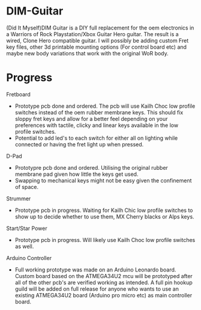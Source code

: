 # DIM-Guitar

(Did It Myself)DIM Guitar is a DIY full replacement for the oem electronics in a Warriors of Rock Playstation/Xbox Guitar Hero guitar. The result is a wired, Clone Hero compatible guitar. I will possibly be adding custom Fret key files, other 3d printable mounting options (For control board etc) and maybe new body variations that work with the original WoR body.

# Progress

Fretboard
- Prototype pcb done and ordered. The pcb will use Kailh Choc low profile switches instead of the oem rubber membrane keys. This should fix sloppy fret keys and allow for a better feel depending on your preferences with tactile, clicky and linear keys available in the low profile switches.
- Potential to add led's to each switch for either all on lighting while connected or having the fret light up when pressed.
    
D-Pad
- Prototypre pcb done and ordered. Utilising the original rubber membrane pad given how little the keys get used.
- Swapping to mechanical keys might not be easy given the confinement of space.

Strummer
- Prototype pcb in progress. Waiting for Kailh Chic low profile switches to show up to decide whether to use them, MX Cherry blacks or Alps keys.

Start/Star Power
- Prototype pcb in progress. Will likely use Kailh Choc low profile switches as well. 

Arduino Controller
- Full working prototype was made on an Arduino Leonardo board. Custom board based on the ATMEGA34U2 mcu will be prototyped after all of the other pcb's are verified working as intended. A full pin hookup guild will be added on full release for anyone who wants to use an existing ATMEGA34U2 board (Arduino pro micro etc) as main controller board.
